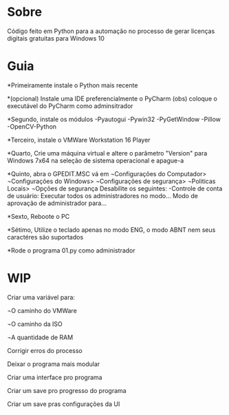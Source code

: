 # Sobre
Código feito em Python para a automação no processo de gerar licenças digitais gratuitas para Windows 10

# Guia
*Primeiramente instale o Python mais recente

*(opcional) Instale uma IDE preferencialmente o PyCharm
(obs) coloque o executável do PyCharm como adminsitrador

*Segundo, instale os módulos
-Pyautogui
-Pywin32
-PyGetWindow
-Pillow
-OpenCV-Python

*Terceiro, instale o VMWare Workstation 16 Player

*Quarto, Crie uma máquina virtual e altere o parâmetro "Version"
para Windows 7x64 na seleção de sistema operacional e apague-a

*Quinto, abra o GPEDIT.MSC vá em
¬Configurações do Computador>
 ¬Configurações do Windows>
  ¬Configurações de segurança>
   ¬Politicas Locais>
    ¬Opções de segurança
Desabilite os seguintes:
-Controle de conta de usuário: Executar todos os administradores no modo...
                               Modo de aprovação de administrador para...

*Sexto, Reboote o PC  

*Sétimo, Utilize o teclado apenas no modo ENG, o modo ABNT nem seus caractéres são suportados

*Rode o programa 01.py como administrador

# WIP

Criar uma variável para:

¬O caminho do VMWare

¬O caminho da ISO 

¬A quantidade de RAM


Corrigir erros do processo


Deixar o programa mais modular

Criar uma interface pro programa

Criar um save pro progresso do programa

Criar um save pras configurações da UI
